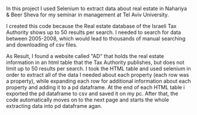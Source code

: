 In this project I used Selenium to extract data about real estate in Nahariya & Beer Sheva for my seminar in management at Tel Aviv University.

I created this code because the Real estate database of the Israeli Tax Authority shows up to 50 results per search.
I needed to search for data between 2005-2008, which would lead to thousands of manual searching and downloading of csv files.

As Result, I found a website called "AD" that holds the real estate information in an html table that the Tax Authority publishes, but does not limit up to 50 results per search.
I took the HTML table and used selenium in order to extract all of the data I needed about each property (each row was a property), while expanding each row for additional information about each property and adding it to a pd dataframe.
At the end of each HTML table i exported the pd dataframe to csv and saved it on my pc. After that, the code automatically moves on to the next page and starts the whole extracting data into pd dataframe agan.
